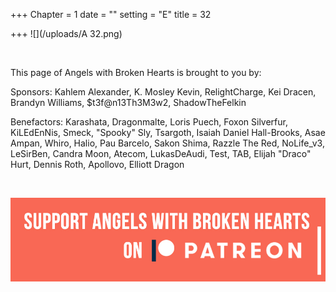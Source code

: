 +++
Chapter = 1
date = ""
setting = "E"
title = 32

+++
![](/uploads/A 32.png)

<br>

<p align="left">This page of Angels with Broken Hearts is brought to you by:</p>

<p align="left">Sponsors: Kahlem Alexander, K. Mosley Kevin, RelightCharge, Kei Dracen, Brandyn Williams, $t3f@n13Th3M3w2, ShadowTheFelkin </p>

<p align="left">Benefactors: Karashata, Dragonmalte, Loris Puech, Foxon Silverfur, KiLEdEnNis, Smeck, "Spooky" Sly, Tsargoth, Isaiah Daniel Hall-Brooks, Asae Ampan, Whiro, Halio, Pau Barcelo, Sakon Shima, Razzle The Red, NoLife_v3, LeSirBen, Candra Moon, Atecom, LukasDeAudi, Test, TAB, Elijah "Draco" Hurt, Dennis Roth, Apollovo, Elliott Dragon </p> <br>

[![](/uploads/patreon-banner.jpg)](http://patreon.com/mbsaunders)